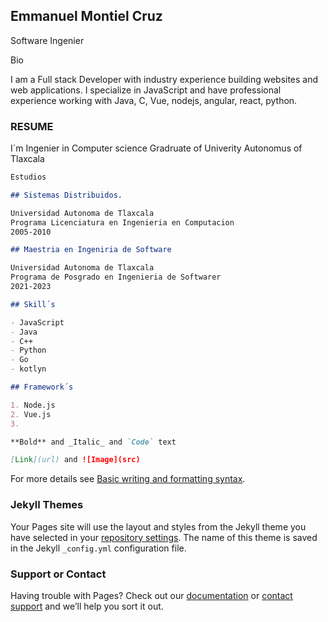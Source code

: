 ## Emmanuel Montiel Cruz 
Software Ingenier

Bio

I am a Full stack Developer with industry experience building websites and web applications. I specialize in JavaScript and have professional experience working with Java, C, Vue, nodejs, angular, react, python.


### RESUME

I´m Ingenier in Computer science Gradruate of Univerity Autonomus of Tlaxcala

```markdown
Estudios 

## Sistemas Distribuidos.

Universidad Autonoma de Tlaxcala
Programa Licenciatura en Ingenieria en Computacion 
2005-2010

## Maestria en Ingeniria de Software

Universidad Autonoma de Tlaxcala 
Programa de Posgrado en Ingenieria de Softwarer  
2021-2023

## Skill´s

- JavaScript
- Java
- C++
- Python
- Go
- kotlyn

## Framework´s

1. Node.js
2. Vue.js
3. 

**Bold** and _Italic_ and `Code` text

[Link](url) and ![Image](src)
```

For more details see [Basic writing and formatting syntax](https://docs.github.com/en/github/writing-on-github/getting-started-with-writing-and-formatting-on-github/basic-writing-and-formatting-syntax).

### Jekyll Themes

Your Pages site will use the layout and styles from the Jekyll theme you have selected in your [repository settings](https://github.com/acmerev/acmerev/settings/pages). The name of this theme is saved in the Jekyll `_config.yml` configuration file.

### Support or Contact

Having trouble with Pages? Check out our [documentation](https://docs.github.com/categories/github-pages-basics/) or [contact support](https://support.github.com/contact) and we’ll help you sort it out.
